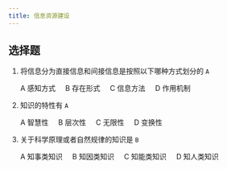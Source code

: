 ```yaml
---
title: 信息资源建设
---
```


## 选择题

1. 将信息分为直接信息和间接信息是按照以下哪种方式划分的 `A`

   A 感知方式 &nbsp;&nbsp;&nbsp; B 存在形式 &nbsp;&nbsp;&nbsp; C 信息方法 &nbsp;&nbsp;&nbsp; D 作用机制

2. 知识的特性有 `A`

   A 智慧性 &nbsp;&nbsp;&nbsp; B 层次性 &nbsp;&nbsp;&nbsp; C 无限性 &nbsp;&nbsp;&nbsp; D 变换性

3. 关于科学原理或者自然规律的知识是 `B`

   A 知事类知识 &nbsp;&nbsp;&nbsp; B 知因类知识 &nbsp;&nbsp;&nbsp; C 知能类知识 &nbsp;&nbsp;&nbsp; D 知人类知识
